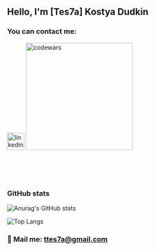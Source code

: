 ## Hello, I'm [Tes7a] Kostya Dudkin

### You can contact me: 

[<img algin="left" alt="linkedin " width="40px" src="https://e7.pngegg.com/pngimages/957/416/png-clipart-social-media-computer-icons-logo-linkedin-social-media-angle-text-thumbnail.png"/>][linkedin]
[<img algin="left" alt="codewars" width="250px" src="https://www.codewars.com/users/Tes7a/badges/large"/>][codewars]


[linkedin]: https://www.linkedin.com/in/konstantin-dudkin-809a33222/
[codewars]: https://www.codewars.com/users/Tes7a

<br />
<br />
<br />

### GitHub stats
![Anurag's GitHub stats](https://github-readme-stats.vercel.app/api?username=tes7a&hide=stars,contribs&show_icons=true&theme=dracula)

![Top Langs](https://github-readme-stats.vercel.app/api/top-langs/?username=tes7a&layout=compact)

### 💌 Mail me: ttes7a@gmail.com
